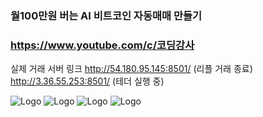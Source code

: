 ### 월100만원 버는 AI 비트코인 자동매매 만들기 
### https://www.youtube.com/c/코딩강사

실제 거래 서버 링크
http://54.180.95.145:8501/  (리플 거래 종료)   
http://3.36.55.253:8501/ (테더 실행 중)

![Logo](https://github.com/nissi153/aibitcoin/blob/main/res/thumbnail.png)
![Logo](https://github.com/nissi153/aibitcoin/blob/main/res/dashboard.png)
![Logo](https://github.com/nissi153/aibitcoin/blob/main/res/split.png)
![Logo](https://github.com/nissi153/aibitcoin/blob/main/res/배포완료.png)
